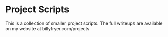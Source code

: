 # Project Scripts
This is a collection of smaller project scripts. The full writeups are available on my website at billyfryer.com/projects
